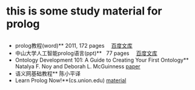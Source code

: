 # this is some study material for prolog
## 
* prolog教程(word)**  2011, 172 pages &emsp;[百度文库](https://wenku.baidu.com/view/2a66920c763231126edb11a9.html)
* 中山大学人工智能prolog语言(ppt)**   77 pages &emsp;[百度文库](https://wenku.baidu.com/view/1d4846c10912a2161579292e.html?re=view)
* Ontology Development 101: A Guide to Creating Your First Ontology** Natalya F. Noy and Deborah L. McGuinness [paper](http://protege.stanford.edu/publications/ontology_development/ontology101.pdf)
* 语义网基础教程** 陈小平译
* Learn Prolog Now!**(cs\.union\.edu) [material](http://cs.union.edu/~striegnk/learn-prolog-now/html/index.html)

